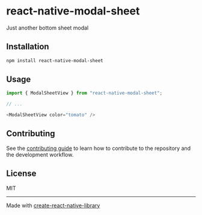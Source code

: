 # react-native-modal-sheet

Just another bottom sheet modal

## Installation

```sh
npm install react-native-modal-sheet
```

## Usage

```js
import { ModalSheetView } from "react-native-modal-sheet";

// ...

<ModalSheetView color="tomato" />
```

## Contributing

See the [contributing guide](CONTRIBUTING.md) to learn how to contribute to the repository and the development workflow.

## License

MIT

---

Made with [create-react-native-library](https://github.com/callstack/react-native-builder-bob)
